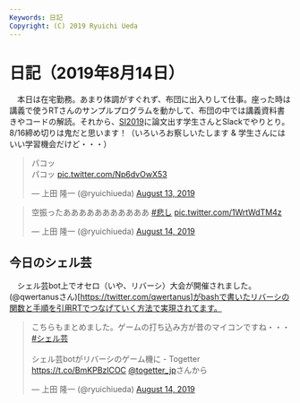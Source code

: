```yaml
---
Keywords: 日記
Copyright: (C) 2019 Ryuichi Ueda
---
```


# 日記（2019年8月14日）

　本日は在宅勤務。あまり体調がすぐれず、布団に出入りして仕事。座った時は講義で使うRTさんのサンプルプログラムを動かして、布団の中では講義資料書きやコードの解読。それから、[SI2019](https://sice-si.org/conf/si2019/)に論文出す学生さんとSlackでやりとり。8/16締め切りは鬼だと思います！（いろいろお察しいたします & 学生さんにはいい学習機会だけど・・・）


<blockquote class="twitter-tweet" data-partner="tweetdeck"><p lang="ja" dir="ltr">パコッ<br>パコッ <a href="https://t.co/Np6dvOwX53">pic.twitter.com/Np6dvOwX53</a></p>&mdash; 上田 隆一 (@ryuichiueda) <a href="https://twitter.com/ryuichiueda/status/1161425112836349953?ref_src=twsrc%5Etfw">August 13, 2019</a></blockquote>
<script async src="https://platform.twitter.com/widgets.js" charset="utf-8"></script>

<blockquote class="twitter-tweet" data-partner="tweetdeck"><p lang="ja" dir="ltr">空振ったあああああああああああ <a href="https://twitter.com/hashtag/%E6%82%B2%E3%81%97?src=hash&amp;ref_src=twsrc%5Etfw">#悲し</a> <a href="https://t.co/1WrtWdTM4z">pic.twitter.com/1WrtWdTM4z</a></p>&mdash; 上田 隆一 (@ryuichiueda) <a href="https://twitter.com/ryuichiueda/status/1161444382035210240?ref_src=twsrc%5Etfw">August 14, 2019</a></blockquote>
<script async src="https://platform.twitter.com/widgets.js" charset="utf-8"></script>

## 今日のシェル芸

　シェル芸bot上でオセロ（いや、リバーシ）大会が開催されました。(@qwertanusさん)[https://twitter.com/qwertanus]がbashで書いたリバーシの関数と手順を引用RTでつなげていく方法で実現されてます。

<blockquote class="twitter-tweet" data-partner="tweetdeck"><p lang="ja" dir="ltr">こちらもまとめました。ゲームの打ち込み方が昔のマイコンですね・・・ <a href="https://twitter.com/hashtag/%E3%82%B7%E3%82%A7%E3%83%AB%E8%8A%B8?src=hash&amp;ref_src=twsrc%5Etfw">#シェル芸</a><br><br>シェル芸botがリバーシのゲーム機に - Togetter <a href="https://t.co/BmKPBzlCOC">https://t.co/BmKPBzlCOC</a> <a href="https://twitter.com/togetter_jp?ref_src=twsrc%5Etfw">@togetter_jp</a>さんから</p>&mdash; 上田 隆一 (@ryuichiueda) <a href="https://twitter.com/ryuichiueda/status/1161608483709452288?ref_src=twsrc%5Etfw">August 14, 2019</a></blockquote>
<script async src="https://platform.twitter.com/widgets.js" charset="utf-8"></script>



